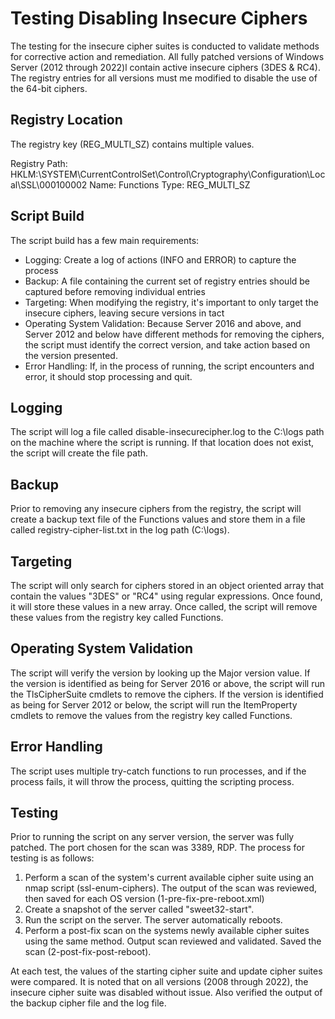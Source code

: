 # Testing Disabling Insecure Ciphers 

The testing for the insecure cipher suites is conducted to validate methods for corrective action and remediation. All fully patched versions of Windows Server (2012 through 2022)l contain active insecure ciphers (3DES & RC4). The registry entries for all versions must me modified to disable the use of the 64-bit ciphers. 

## Registry Location 

The registry key (REG_MULTI_SZ) contains multiple values.  

Registry Path: HKLM:\SYSTEM\CurrentControlSet\Control\Cryptography\Configuration\Local\SSL\000100002 
Name: Functions 
Type: REG_MULTI_SZ 

## Script Build 

The script build has a few main requirements: 

 - Logging: Create a log of actions (INFO and ERROR) to capture the process 
 - Backup: A file containing the current set of registry entries should be captured before removing individual entries 
 - Targeting: When modifying the registry, it's important to only target the insecure ciphers, leaving secure versions in tact 
 - Operating System Validation: Because Server 2016 and above, and Server 2012 and below have different methods for removing the ciphers, the script must identify the correct version, and take action based on the version presented. 
 - Error Handling: If, in the process of running, the script encounters and error, it should stop processing and quit. 

## Logging 

The script will log a file called disable-insecurecipher.log to the C:\logs path on the machine where the script is running. If that location does not exist, the script will create the file path. 

## Backup 

Prior to removing any insecure ciphers from the registry, the script will create a backup text file of the Functions values and store them in a file called registry-cipher-list.txt in the log path (C:\logs). 

## Targeting 

The script will only search for ciphers stored in an object oriented array that contain the values "3DES" or "RC4" using regular expressions. Once found, it will store these values in a new array. Once called, the script will remove these values from the registry key called Functions. 

## Operating System Validation 

The script will verify the version by looking up the Major version value. If the version is identified as being for Server 2016 or above, the script will run the TlsCipherSuite cmdlets to remove the ciphers. If the version is identified as being for Server 2012 or below, the script will run the ItemProperty cmdlets to remove the values from the registry key called Functions. 

## Error Handling 

The script uses multiple try-catch functions to run processes, and if the process fails, it will throw the process, quitting the scripting process. 

## Testing 

Prior to running the script on any server version, the server was fully patched. The port chosen for the scan was 3389, RDP. The process for testing is as follows: 

 1. Perform a scan of the system's current available cipher suite using an nmap script (ssl-enum-ciphers).  The output of the scan was reviewed, then saved for each OS version (1-pre-fix-pre-reboot.xml) 
 2. Create a snapshot of the server called "sweet32-start". 
 3. Run the script on the server. The server automatically reboots. 
 4. Perform a post-fix scan on the systems newly available cipher suites using the same method. Output scan reviewed and validated. Saved the scan (2-post-fix-post-reboot). 

At each test, the values of the starting cipher suite and update cipher suites were compared.  It is noted that on all versions (2008 through 2022), the insecure cipher suite was disabled without issue. Also verified the output of the backup cipher file and the log file. 
